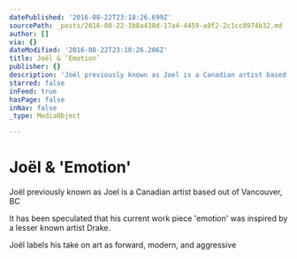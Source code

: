 ```yaml
---
datePublished: '2016-08-22T23:18:26.699Z'
sourcePath: _posts/2016-08-22-1b8a438d-17a4-4459-a9f2-2c1cc0974b32.md
author: []
via: {}
dateModified: '2016-08-22T23:18:26.206Z'
title: Joël & ‘Emotion’
publisher: {}
description: 'Joël previously known as Joel is a Canadian artist based out of Vancouver, BC'
starred: false
inFeed: true
hasPage: false
inNav: false
_type: MediaObject

---
```

# Joël & 'Emotion'

Joël previously known as Joel is a Canadian artist based out of Vancouver, BC

It has been speculated that his current work piece 'emotion' was inspired by a lesser known artist Drake. 

Joël labels his take on art as forward, modern, and aggressive